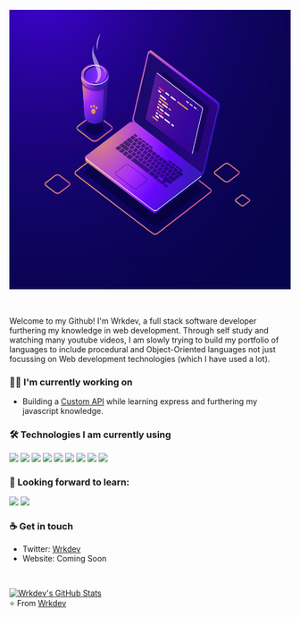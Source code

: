 <img src= "https://github.com/wrkdev/wrkdev/blob/master/wrkdev.jpg?raw=true" height="500"></img>

<br/>

Welcome to my Github! I'm Wrkdev, a full stack software developer furthering my knowledge in web development. Through self study and watching many youtube videos, I am slowly trying to build my portfolio of languages to include procedural and Object-Oriented languages not just focussing on Web development technologies (which I have used a lot).

<h3> 👷‍♂️ I'm currently working on</h3>

- Building a [Custom API](https://github.com/wrkdev/custom-api) while learning express and furthering my javascript knowledge.

<h3>🛠 Technologies I am currently using</h3>

<a href="" target="_blank"><img height="40" src="http://3con14.biz/code/_data/js/intro/js-logo.png"></a>
<a href="" target="_blank"><img height="40" src="https://www.vectorlogo.zone/logos/nodejs/nodejs-icon.svg"></a>
<a href="" target="_blank"><img height="40" src="https://www.vectorlogo.zone/logos/json/json-ar21.svg"></a>
<a href="" target="_blank"><img height="40" src="https://www.vectorlogo.zone/logos/reactjs/reactjs-icon.svg"></a>
<a href="" target="_blank"><img height="40" src="https://www.vectorlogo.zone/logos/github/github-tile.svg"></a>
<a href="" target="_blank"><img height="40" src="https://www.vectorlogo.zone/logos/mysql/mysql-official.svg"></a>
<a href="" target="_blank"><img height="40" src="https://www.vectorlogo.zone/logos/linux/linux-icon.svg"></a>
<a href="" target="_blank"><img height="40" src="https://github.com/jalbertsr/logo-badge-images/blob/master/img/rsz_apache.png?raw=true"></a>
<a href="" target="_blank"><img height="40" src="https://www.vectorlogo.zone/logos/php/php-icon.svg"></a>

<h3>🌱 Looking forward to learn:</h3>
<a href="" target="_blank"><img height="40" src="https://github.com/jalbertsr/logo-badge-images/blob/master/img/rsz_python.png?raw=true"></a>
<a href="" target="_blank"><img height="40" src="https://github.com/MarioTerron/logo-images/blob/master/logos/expressjs.png"></a>

<br/>

<h3> ☕ Get in touch </h3>

- Twitter: [Wrkdev](https://twitter.com/wrkdev)
- Website: Coming Soon


<br/>

[![Wrkdev's GitHub Stats](https://github-readme-stats.vercel.app/api?username=wrkdev&show_icons=true)](https://github.com/wrkdev)
<br/>
⭐️ From [Wrkdev](https://github.com/wrkdev)

